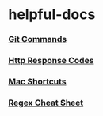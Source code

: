 # helpful-docs

### [Git Commands](helpful-git-commands.md)

### [Http Response Codes](helpful-http-responses.jpg)

### [Mac Shortcuts](helpful-mac-shortcuts.md)

### [Regex Cheat Sheet](helpful-regex-cheat-sheet.md)
